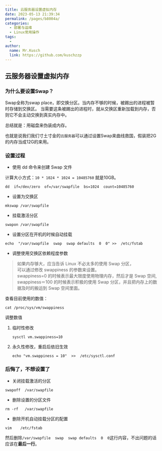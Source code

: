 ```yaml
---
title: 云服务器设置虚拟内存
date: 2023-05-13 21:39:34
permalink: /pages/b8004a/
categories:
  - 部署与运维
  - Linux常用操作
tags:
  - 
author: 
  name: Mr.Kusch
  link: https://github.com/kuschzzp
---
```

## 云服务器设置虚拟内存

### 为什么要设置Swap？
Swap全称为swap place，即交换分区。当内存不够的时候，被踢出的进程被暂时存储到交换区。
当需要这条被踢出的进程时，就从交换区重新加载到内存，否则它不会主动交换到真实内存中。

总结就是：用磁盘来伪装成内存。

也就是说我们我们寸土寸金的`云服务器`可以通过设置Swap来曲线救国，假装把2G的内存当成12G的来用。

### 设置过程

- 使用 dd 命令来创建 Swap 文件

计算大小方式：`10 * 1024 * 1024 = 10485760` 就是10GB。

```shell
dd  if=/dev/zero  of=/var/swapfile  bs=1024  count=10485760
```

- 设置为交换区

```shell
mkswap /var/swapfile
```

- 挂载激活分区

```shell
swapon /var/swapfile
```

- 设置分区在开机的时候自动挂载

```shell
echo  "/var/swapfile  swap  swap defaults  0  0" >>  /etc/fstab
```

- 调整使用交换区依赖程度参数
> 如果内存够大，应当告诉 Linux 不必太多的使用 Swap 分区，  
> 可以通过修改 swappiness 的参数来设置。  
> swappiness=0 的时候表示最大限度使用物理内存，然后才是 Swap 空间,  
> swappiness＝100 的时候表示积极的使用 Swap 分区，并且把内存上的数据及时的搬运到 Swap 空间里面。

查看目前使用的数值：
```shell
cat /proc/sys/vm/swappiness
```
调整数值
1. 临时性修改
     ```shell
     sysctl vm.swappiness=10
     ```
2. 永久性修改，重启后依旧生效
    ```shell
    echo "vm.swappiness = 10"  >>  /etc/sysctl.conf
    ```

### 后悔了，不想设置了
- 关闭挂载激活的分区
```shell
swapoff  /var/swapfile
```

- 删除设置的分区文件
```shell
rm -rf   /var/swapfile
```

- 删除开机自动挂载分区的配置
```shell
vim    /etc/fstab
```
然后删除`/var/swapfile  swap  swap defaults  0  0`这行内容，不出问题的话应该在**最后一行**。
